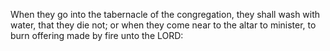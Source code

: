 When they go into the tabernacle of the congregation, they shall wash with water, that they die not; or when they come near to the altar to minister, to burn offering made by fire unto the LORD:
